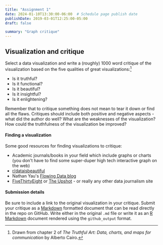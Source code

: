 ```yaml
---
title: "Assignment 1"
date: 2024-01-10T13:30:00-06:00  # Schedule page publish date
publishDate: 2019-03-01T12:25:00-05:00
draft: false

summary: "Graph critique"
---
```


<!--## Part 1: Visualization critique (5 points)-->

## Visualization and critique

Select a data visualization and write a (roughly) 1000 word critique of the visualization based on the five qualities of great visualizations:[^1]

-   Is it truthful?
-   Is it functional?
-   Is it beautiful?
-   Is it insightful?
-   Is it enlightening?

Remember that to critique something does not mean to tear it down or find all the flaws. Critiques should include both positive and negative aspects - what did the author do well? What are the weaknesses of the visualization? How could the truthfulness of the visualization be improved?

#### Finding a visualization

Some good resources for finding visualizations to critique:

-   Academic journals/books in your field which include graphs or charts (you don't have to find some super-duper high tech interactive graph on the web)
-   [r/dataisbeautiful](https://www.reddit.com/r/dataisbeautiful/)
-   Nathan Yau's [Flowing Data blog](http://flowingdata.com/)
-   [FiveThirtyEight](https://fivethirtyeight.com/) or [The Upshot](https://www.nytimes.com/section/upshot) - or really any other data journalism site

#### Submission details

Be sure to include a link to the original visualization in your critique. Submit your critique as a [Markdown](http://daringfireball.net/projects/markdown/basics) formatted document that can be read directly in the repo on GitHub. Write either in the original `.md` file or write it as an [R Markdown](http://rmarkdown.rstudio.com/) document rendered using the `github_output` format.

<!--## Part 2: `ggplot2` and the grammar of graphics (10 points)-->

[^1]: Drawn from chapter 2 of *The Truthful Art: Data, charts, and maps for communication* by Alberto Cairo.
